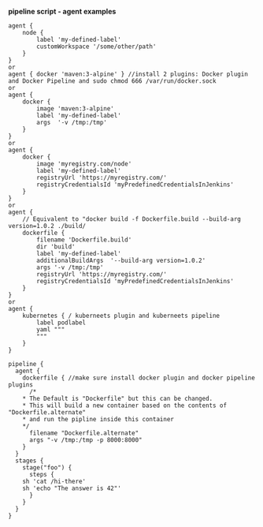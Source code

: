 **pipeline script - agent examples**

	agent {
		node {
			label 'my-defined-label'
			customWorkspace '/some/other/path'
		}
	} 
	or
	agent { docker 'maven:3-alpine' } //install 2 plugins: Docker plugin and Docker Pipeline and sudo chmod 666 /var/run/docker.sock
	or
	agent {
		docker {
			image 'maven:3-alpine'
			label 'my-defined-label'
			args  '-v /tmp:/tmp'
		}
	}
	or
	agent {
		docker {
			image 'myregistry.com/node'
			label 'my-defined-label'
			registryUrl 'https://myregistry.com/'
			registryCredentialsId 'myPredefinedCredentialsInJenkins'
		}
	}
	or
	agent {
		// Equivalent to "docker build -f Dockerfile.build --build-arg version=1.0.2 ./build/
		dockerfile {
			filename 'Dockerfile.build'
			dir 'build'
			label 'my-defined-label'
			additionalBuildArgs  '--build-arg version=1.0.2'
			args '-v /tmp:/tmp'
			registryUrl 'https://myregistry.com/'
			registryCredentialsId 'myPredefinedCredentialsInJenkins'
		}
	}
	or
	agent {
		kubernetes { / kuberneets plugin and kuberneets pipeline
			label podlabel
			yaml """
			"""
		}
	}

	pipeline {
	  agent {
	    dockerfile { //make sure install docker plugin and docker pipeline plugins
	      /*
		* The Default is "Dockerfile" but this can be changed.
		* This will build a new container based on the contents of "Dockerfile.alternate"
		* and run the pipline inside this container
		*/
	      filename "Dockerfile.alternate"
	      args "-v /tmp:/tmp -p 8000:8000"
	    }
	  }
	  stages {
	    stage("foo") {
	      steps {
		sh 'cat /hi-there'
		sh 'echo "The answer is 42"'
	      }
	    }
	  }
	}

